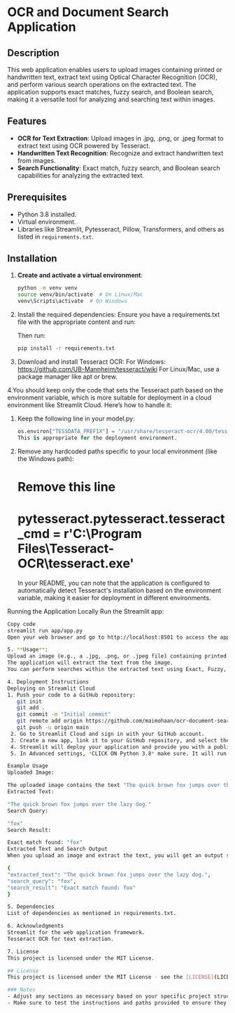 # OCR and Document Search Application

## Description
This web application enables users to upload images containing printed or handwritten text, extract text using Optical Character Recognition (OCR), and perform various search operations on the extracted text. The application supports exact matches, fuzzy search, and Boolean search, making it a versatile tool for analyzing and searching text within images.

## Features
- **OCR for Text Extraction**: Upload images in .jpg, .png, or .jpeg format to extract text using OCR powered by Tesseract.
- **Handwritten Text Recognition**: Recognize and extract handwritten text from images.
- **Search Functionality**: Exact match, fuzzy search, and Boolean search capabilities for analyzing the extracted text.

## Prerequisites
- Python 3.8 installed.
- Virtual environment.
- Libraries like Streamlit, Pytesseract, Pillow, Transformers, and others as listed in `requirements.txt`.

## Installation

1. **Create and activate a virtual environment**:
   ```bash
   python -m venv venv
   source venv/bin/activate  # On Linux/Mac
   venv\Scripts\activate  # On Windows


2. Install the required dependencies: Ensure you have a requirements.txt file with the appropriate content and run:

    Then run:
   ```bash
   pip install -r requirements.txt

3. Download and install Tesseract OCR:
   For Windows: https://github.com/UB-Mannheim/tesseract/wiki
   For Linux/Mac, use a package manager like apt or brew.

4.You should keep only the code that sets the Tesseract path based on the environment variable, which is more suitable for deployment in 
  a cloud environment like Streamlit Cloud. Here’s how to handle it:
  1. Keep the following line in your model.py:
      ```python
      os.environ["TESSDATA_PREFIX"] = "/usr/share/tesseract-ocr/4.00/tessdata/"
      This is appropriate for the deployment environment.
  2. Remove any hardcoded paths specific to your local environment (like the Windows path):
     # Remove this line
     # pytesseract.pytesseract.tesseract_cmd = r'C:\Program Files\Tesseract-OCR\tesseract.exe'
     In your README, you can note that the application is configured to automatically detect Tesseract's installation based on the 
     environment variable, making it easier for deployment in different environments.
    
Running the Application Locally
   Run the Streamlit app:
   ```bash
   Copy code
   streamlit run app/app.py
   Open your web browser and go to http://localhost:8501 to access the app.  

5. **Usage**: 
   Upload an image (e.g., a .jpg, .png, or .jpeg file) containing printed or handwritten text.
   The application will extract the text from the image.
   You can perform searches within the extracted text using Exact, Fuzzy, or Boolean search options.

4. Deployment Instructions
   Deploying on Streamlit Cloud
   1. Push your code to a GitHub repository:
      git init
      git add .
      git commit -m "Initial commit"
      git remote add origin https://github.com/maimohaan/ocr-document-search-application.git
      git push -u origin main
    2. Go to Streamlit Cloud and sign in with your GitHub account.
    3. Create a new app, link it to your GitHub repository, and select the branch (usually main or master).
    4. Streamlit will deploy your application and provide you with a public URL where users can access it.
    5. In Advanced settings, *CLICK ON Python 3.8* make sure. It will run on *Python 3.8 ONLY*

Example Usage
Uploaded Image:

The uploaded image contains the text "The quick brown fox jumps over the lazy dog."
Extracted Text:

"The quick brown fox jumps over the lazy dog."
Search Query:

"fox"
Search Result:

Exact match found: "fox"
Extracted Text and Search Output
When you upload an image and extract the text, you will get an output similar to the following:

{
  "extracted_text": "The quick brown fox jumps over the lazy dog.",
  "search_query": "fox",
  "search_result": "Exact match found: fox"
}

5. Dependencies
   List of dependencies as mentioned in requirements.txt.

6. Acknowledgments
   Streamlit for the web application framework.
   Tesseract OCR for text extraction.   

7. License
   This project is licensed under the MIT License.

   ## License
   This project is licensed under the MIT License - see the [LICENSE](LICENSE) file for details.
   
   ### Notes
   - Adjust any sections as necessary based on your specific project structure or additional features.
   - Make sure to test the instructions and paths provided to ensure they work for users who will set up the application.



 






